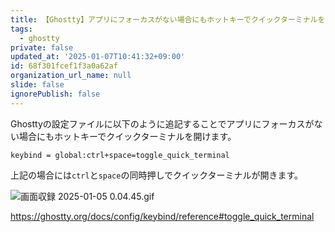 ```yaml
---
title: 【Ghostty】アプリにフォーカスがない場合にもホットキーでクイックターミナルを開く方法
tags:
  - ghostty
private: false
updated_at: '2025-01-07T10:41:32+09:00'
id: 68f301fcef1f3a0a62af
organization_url_name: null
slide: false
ignorePublish: false
---
```

Ghosttyの設定ファイルに以下のように追記することでアプリにフォーカスがない場合にもホットキーでクイックターミナルを開けます。

```
keybind = global:ctrl+space=toggle_quick_terminal
```

上記の場合には`ctrl`と`space`の同時押しでクイックターミナルが開きます。

![画面収録 2025-01-05 0.04.45.gif](https://qiita-image-store.s3.ap-northeast-1.amazonaws.com/0/2342443/20c4426c-708d-566f-23c9-ddce828804f4.gif)

https://ghostty.org/docs/config/keybind/reference#toggle_quick_terminal
